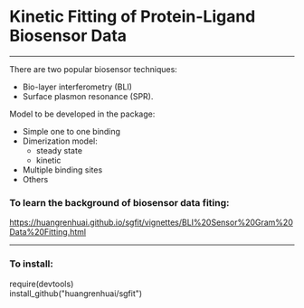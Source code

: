 # Kinetic Fitting of Protein-Ligand Biosensor Data
-----
There are two popular biosensor techniques:  
* Bio-layer interferometry (BLI) 
* Surface plasmon resonance (SPR).  

Model to be developed in the package:  
* Simple one to one binding
* Dimerization model:  
  + steady state 
  + kinetic 
* Multiple binding sites 
* Others


### To learn the background of biosensor data fiting:  

https://huangrenhuai.github.io/sgfit/vignettes/BLI%20Sensor%20Gram%20Data%20Fitting.html

-----
### To install:  
  require(devtools)  
  install_github("huangrenhuai/sgfit")

